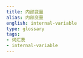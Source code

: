 ```yaml
---
title: 内部变量
alias: 内部变量
english: internal-variable
type: glossary
tags:
- 词汇表
- internal-variable
---
```

